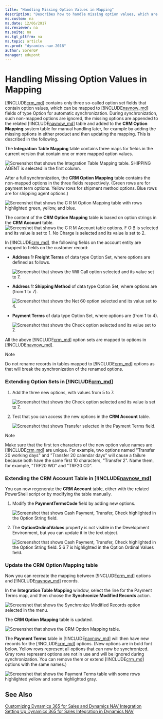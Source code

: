 ```yaml
---
title: "Handling Missing Option Values in Mapping"
description: "Describes how to handle missing option values, which are mapped to Dynamics NAVfields of type Option for automation synchronization."
ms.custom: na
ms.date: 12/06/2017
ms.reviewer: na
ms.suite: na
ms.tgt_pltfrm: na
ms.topic: article
ms.prod: "dynamics-nav-2018"
author: SorenGP
manager: edupont
---
```

# Handling Missing Option Values in Mapping
[!INCLUDE[crm_md](includes/crm_md.md)] contains only three so-called option set fields that contain option values, which can be mapped to [!INCLUDE[navnow_md](includes/navnow_md.md)] fields of type Option for automatic synchronization. During synchronization, such non-mapped options are ignored, the missing options are appended to the related [!INCLUDE[navnow_md](includes/navnow_md.md)] table and added to the **CRM Option Mapping** system table for manual handling later, for example by adding the missing options in either product and then updating the mapping. This is described in the following.

The **Integration Table Mapping** table contains three maps for fields in the current version that contain one or more mapped option values.

![Screenshot that shows the Integration Table Mapping table. SHIPPING AGENT is selected in the first column.](media/crm_mapping_1.png)

After a full synchronization, the **CRM Option Mapping** table contains the non-mapped options in the three fields respectively. (Green rows are for payment term options. Yellow rows for shipment method options. Blue rows are for shipping agent options.)

![Screenshot that shows the C R M Option Mapping table with rows highlighted green, yellow, and blue.](media/crm_mapping_2.png)

The content of the **CRM Option Mapping** table is based on option strings in the **CRM Account** table.
![Screenshot that shows the C R M Account table options. F O B is selected and its value is set to 1. No Charge is selected and its value is set to 2.](media/crm_mapping_3.png)

In [!INCLUDE[crm_md](includes/crm_md.md)], the following fields on the account entity are mapped to fields on the customer record:

- **Address 1: Freight Terms** of data type Option Set, where options are defined as follows.

    ![Screenshot that shows the Will Call option selected and its value set to 7.](media/crm_mapping_4.png)

- **Address 1: Shipping Method** of data type Option Set, where options are (from 1 to 7).

    ![Screenshot that shows the Net 60 option selected and its value set to 4.](media/crm_mapping_5.png)

- **Payment Terms** of data type Option Set, where options are (from 1 to 4).

    ![Screenshot that shows the Check option selected and its value set to 7.](media/crm_mapping_6.png)

All the above [!INCLUDE[crm_md](includes/crm_md.md)] option sets are mapped to options in [!INCLUDE[navnow_md](includes/navnow_md.md)].

> [!NOTE]
> Do not rename records in tables mapped to [!INCLUDE[crm_md](includes/crm_md.md)] options as that will break the synchronization of the renamed options.

### Extending Option Sets in [!INCLUDE[crm_md](includes/crm_md.md)]
1. Add the three new options, with values from 5 to 7.

    ![Screenshot that shows the Check option selected and its value is set to 7.](media/crm_mapping_6.png)
2. Test that you can access the new options in the **CRM Account** table.

    ![Screenshot that shows Transfer selected in the Payment Terms field.](media/crm_mapping_7.png)

> [!NOTE]
> Make sure that the first ten characters of the new option value names are [!INCLUDE[crm_md](includes/crm_md.md)] are unique. For example, two options named "Transfer 20 working days" and "Transfer 20 calendar days" will cause a failure because both have the same first 10 characters, "Transfer 2". Name them, for example, "TRF20 WD" and "TRF20 CD".

### Extending the CRM Account Table in [!INCLUDE[navnow_md](includes/navnow_md.md)]
You can now regenerate the **CRM Account** table, either with the related PowerShell script or by modifying the table manually.

1. Modify the **PaymentTermsCode** field by adding new options.

    ![Screenshot that shows Cash Payment, Transfer, Check highlighted in the Option String field.](media/crm_mapping_8.png)
2. The **OptionOrdinalValues** property is not visible in the Development Environment, but you can update it in the text object.

    ![Screenshot that shows Cash Payment, Transfer, Check highlighted in the Option String field. 5 6 7 is highlighted in the Option Ordinal Values field.](media/crm_mapping_9.png)

### Update the CRM Option Mapping table
Now you can recreate the mapping between [!INCLUDE[crm_md](includes/crm_md.md)] options and [!INCLUDE[navnow_md](includes/navnow_md.md)] records.

In the **Integration Table Mapping** window, select the line for the Payment Terms map, and then choose the **Synchronize Modified Records** action.

![Screenshot that shows the Synchronize Modified Records option selected in the menu.](media/crm_mapping_10.png)

The **CRM Option Mapping** table is updated.

![Screenshot that shows the CRM Option Mapping table.](media/crm_mapping_11.png)

The **Payment Terms** table in [!INCLUDE[navnow_md](includes/navnow_md.md)] will then have new records for the [!INCLUDE[crm_md](includes/crm_md.md)] options. (New  options are in bold font below. Yellow rows represent all options that can now be synchronized. Gray rows represent options are not in use and will be ignored during synchronization. You can remove them or extend [!INCLUDE[crm_md](includes/crm_md.md)] options with the same names.)

![Screenshot that shows the Payment Terms table with some rows highlighted yellow and some highlighted gray.](media/crm_mapping_12.png)

## See Also  
[Customizing Dynamics 365 for Sales and Dynamics NAV Integration](Customizing-Dynamics-CRM-and-Dynamics-NAV-Integration.md)  
[Setting Up Dynamics 365 for Sales Integration in Dynamics NAV](Setting-Up-Dynamics-CRM-Integration.md)
